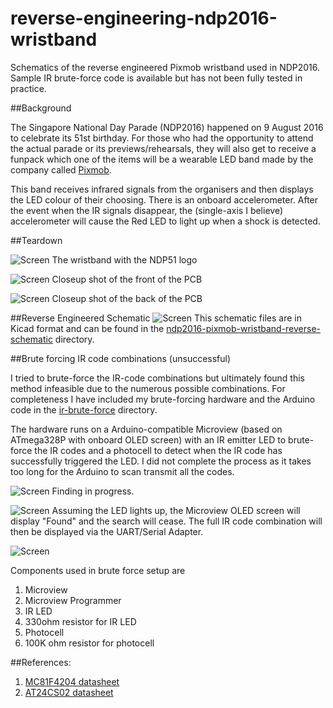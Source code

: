 # reverse-engineering-ndp2016-wristband
Schematics of the reverse engineered Pixmob wristband used in NDP2016. Sample IR brute-force code is available but has not been fully tested in practice.

##Background

The Singapore National Day Parade (NDP2016) happened on 9 August 2016 to celebrate its 51st birthday. For those who had the opportunity to attend the actual parade or its previews/rehearsals, they will also get to receive a funpack which one of the items will be a wearable LED band made by the company called [Pixmob](http://pixmob.com/). 

This band receives infrared signals from the organisers and then displays the LED colour of their choosing. There is an onboard accelerometer. After the event when the IR signals disappear, the (single-axis I believe) accelerometer will cause the Red LED to light up when a shock is detected.

##Teardown

![Screen](images/wristband.jpg)
The wristband with the NDP51 logo

![Screen](images/front.jpg)
Closeup shot of the front of the PCB

![Screen](images/back.jpg)
Closeup shot of the back of the PCB

##Reverse Engineered Schematic
![Screen](images/schematic.png)
This schematic files are in Kicad format and can be found in the [ndp2016-pixmob-wristband-reverse-schematic](ndp2016-pixmob-wristband-reverse-schematic) directory.

##Brute forcing IR code combinations (unsuccessful)

I tried to brute-force the IR-code combinations but ultimately found this method infeasible due to the numerous possible combinations. For completeness I have included my brute-forcing hardware and the Arduino code in the [ir-brute-force](ir-brute-force) directory. 

The hardware runs on a Arduino-compatible Microview (based on ATmega328P with onboard OLED screen) with an IR emitter LED to brute-force the IR codes and a photocell to detect when the IR code has successfully triggered the LED. I did not complete the process as it takes too long for the Arduino to scan transmit all the codes.

![Screen](images/brute-force-finding.jpg)
Finding in progress.

![Screen](images/brute-force-fake-find.jpg)
Assuming the LED lights up, the Microview OLED screen will display "Found" and the search will cease. The full IR code combination will then be displayed via the UART/Serial Adapter.

![Screen](images/brute-force-microview-connections.png)

Components used in brute force setup are  
1. Microview
2. Microview Programmer
3. IR LED
4. 330ohm resistor for IR LED
5. Photocell
6. 100K ohm resistor for photocell

##References:
1. [MC81F4204 datasheet](http://abov.co.kr/data/manual/MC81F4204_v1.39.pdf)
2. [AT24CS02 datasheet](http://www.atmel.com/Images/Atmel-8815-SEEPROM-AT24CS01-02-Datasheet.pdf)
